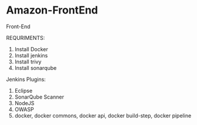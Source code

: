 # Amazon-FrontEnd
Front-End

REQURIMENTS:
1. Install Docker
2. Install jenkins
3. Install trivy
4. Install sonarqube

Jenkins Plugins:
1. Eclipse
2. SonarQube Scanner
3. NodeJS
4. OWASP
5. docker, docker commons, docker api, docker build-step, docker pipeline
